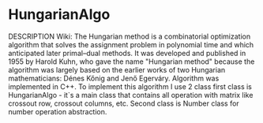 # HungarianAlgo
DESCRIPTION
Wiki:
  The Hungarian method is a combinatorial optimization algorithm that solves the assignment problem in polynomial time and which anticipated later primal–dual methods. It was developed and published in 1955 by Harold Kuhn, who gave the name "Hungarian method" because the algorithm was largely based on the earlier works of two Hungarian mathematicians: Dénes Kőnig and Jenő Egerváry.
Algorithm was implemented in C++. To implement this algorithm I use 2 class first class is HungarianAlgo - it`s a main class that contains all operation with matrix like crossout row, crossout columns, etc. Second class is Number class for number operation abstraction.
  


 
